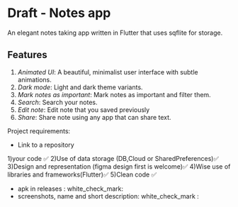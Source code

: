 # Draft - Notes app

An elegant notes taking app written in Flutter that uses sqflite for storage.

## Features
1. *Animated UI*: A beautiful, minimalist user interface with subtle animations.
2. *Dark mode*: Light and dark theme variants.
3. *Mark notes as important*: Mark notes as important and filter them.
4. *Search*: Search your notes.
5. *Edit note*: Edit note that you saved previously
6. *Share*: Share note using any app that can share text.


 Project requirements:
* Link to a repository

1)your code :white_check_mark:
2)Use of data storage (DB,Cloud or SharedPreferences):white_check_mark: 
3)Design and representation (figma design first is welcome):white_check_mark:
4)Wise use of libraries and frameworks(Flutter):white_check_mark: 
5)Clean code :white_check_mark:
* apk in releases : white_check_mark:
* screenshots, name and short description: white_check_mark :<br />
